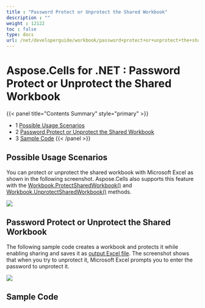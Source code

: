 ```yaml
---
title : "Password Protect or Unprotect the Shared Workbook" 
description : "" 
weight : 12122 
toc : false
type: docs
url: /net/developerguide/workbook/password+protect+or+unprotect+the+shared+workbook/
---
```


# Aspose.Cells for .NET : Password Protect or Unprotect the Shared Workbook


{{< panel title="Contents Summary" style="primary" >}}
*   1 [Possible Usage Scenarios](#possible-usage-scenarios)
*   2 [Password Protect or Unprotect the Shared Workbook](#password-protect-or-unprotect-the-shared-workbook)
*   3 [Sample Code](#sample-code)
{{< /panel >}}
 

## Possible Usage Scenarios

You can protect or unprotect the shared workbook with Microsoft Excel as shown in the following screenshot. Aspose.Cells also supports this feature with the [Workbook.ProtectSharedWorkbook()](https://apireference.aspose.com/net/cells/aspose.cells/workbook/methods/protectsharedworkbook) and [Workbook.UnprotectSharedWorkbook()](https://apireference.aspose.com/net/cells/aspose.cells/workbook/methods/unprotectsharedworkbook) methods.

![](https://docs2.aspose.com/cells/net/attachments/54690001/55541794.png)

## Password Protect or Unprotect the Shared Workbook

The following sample code creates a workbook and protects it while enabling sharing and saves it as [output Excel file](https://docs2.aspose.com/cells/net/attachments/54690001/55541777.xlsx). The screenshot shows that when you try to unprotect it, Microsoft Excel prompts you to enter the password to unprotect it.

![](https://docs2.aspose.com/cells/net/attachments/54690001/55541776.png)

## Sample Code


